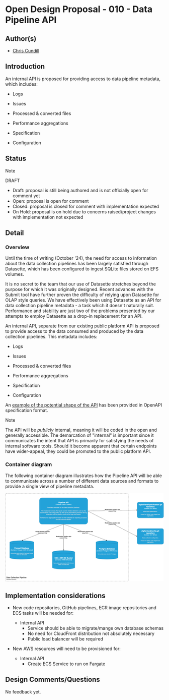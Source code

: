 # Open Design Proposal - 010 - Data Pipeline API

## Author(s)

 * [Chris Cundill](chrisc@diligentsoft.co)

## Introduction

An internal API is proposed for providing access to data pipeline metadata, which includes:

* Logs

* Issues

* Processed & converted files

* Performance aggregations

* Specification

* Configuration


## Status

> [!NOTE]
> DRAFT

 * Draft: proposal is still being authored and is not officially open for comment yet
 * Open: proposal is open for comment
 * Closed: proposal is closed for comment with implementation expected
 * On Hold: proposal is on hold due to concerns raised/project changes with implementation not expected

## Detail

### Overview

Until the time of writing (October '24), the need for access to information about the data collection pipelines has been
largely satisfied through Datasette, which has been configured to ingest SQLite files stored on EFS volumes.

It is no secret to the team that our use of Datasette stretches beyond the purpose for which it was originally designed. Recent
advances with the Submit tool have further proven the difficulty of relying upon Datasette for OLAP style queries.  We have
effectively been using Datasette as an API for data collection pipeline metadata - a task which it doesn't naturally suit.  Performance
and stability are just two of the problems presented by our attempts to employ Datasette as a drop-in replacement for an API.

An internal API, separate from our existing public platform API is proposed to provide access to the data consumed and produced by the data
collection pipelines.  This metadata includes:

* Logs

* Issues

* Processed & converted files

* Performance aggregations

* Specification

* Configuration

An [example of the potential shape of the API](https://app.swaggerhub.com/apis/CHRISCUNDILL_1/data-collection-pipelines/1.0.0-oas3.1) has been provided in OpenAPI specification format.

> [!NOTE]
> The API will be _publicly_ internal, meaning it will be coded in the open and generally accessible.  The demarcation of "internal"
is important since it communicates the intent that API is primarily for satisfying the needs of internal software tools. 
> Should it become apparent that certain endpoints have wider-appeal, they could be promoted to the public platform API.

### Container diagram

The following container diagram illustrates how the Pipeline API will be able to communicate across a number of different
data sources and formats to provide a single view of pipeline metadata.

![Data Pipelines System Context](/images/proposals/010-data-pipeline-api/containers.drawio.png)

## Implementation considerations

* New code repositories, GitHub pipelines, ECR image repositories and ECS tasks will be needed for:

  * Internal API
    * Service should be able to migrate/mange own database schemas
    * No need for CloudFront distribution not absolutely necessary
    * Public load balancer will be required

* New AWS resources will need to be provisioned for:

  * Internal API
    * Create ECS Service to run on Fargate


## Design Comments/Questions

No feedback yet.
